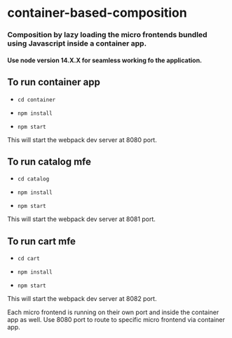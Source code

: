 # container-based-composition
### Composition by lazy loading the micro frontends bundled using Javascript inside a container app.

#### Use node version 14.X.X for seamless working fo the application.

## To run container app

- `cd container`

- `npm install`

- `npm start`

This will start the webpack dev server at 8080 port.

## To run catalog mfe

- `cd catalog`

- `npm install`

- `npm start`

This will start the webpack dev server at 8081 port.


## To run cart mfe

- `cd cart`

- `npm install`

- `npm start`

This will start the webpack dev server at 8082 port.


Each micro frontend is running on their own port and inside the container app as well. 
Use 8080 port to route to specific micro frontend via container app.


